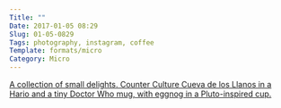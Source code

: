 ```yaml
---
Title: ""
Date: 2017-01-05 08:29
Slug: 01-05-0829
Tags: photography, instagram, coffee
Template: formats/micro
Category: Micro
---
```


[A collection of small delights. Counter Culture Cueva de los Llanos in a Hario and a tiny Doctor Who mug, with eggnog in a Pluto-inspired cup.][link]

[link]: https://www.instagram.com/p/BO4miJKgU4H/

